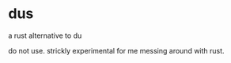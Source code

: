 # dus
a rust alternative to du

do not use. strickly experimental for me messing around with rust.

